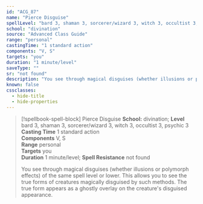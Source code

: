 ```yaml
---
id: "ACG_87"
name: "Pierce Disguise"
spellLevel: "bard 3, shaman 3, sorcerer/wizard 3, witch 3, occultist 3, psychic 3"
school: "divination"
source: "Advanced Class Guide"
range: "personal"
castingTime: "1 standard action"
components: "V, S"
targets: "you"
duration: "1 minute/level"
saveType: ""
sr: "not found"
description: "You see through magical disguises (whether illusions or polymorph effects) of the same spell level or lower. This allows you to see the true forms of creatures magically disguised by such methods. The true form appears as a ghostly overlay on the creature's disguised appearance."
known: false
cssclasses:
  - hide-title
  - hide-properties
---
```


> [!spellbook-spell-block] Pierce Disguise
> **School:** divination; **Level** bard 3, shaman 3, sorcerer/wizard 3, witch 3, occultist 3, psychic 3
> **Casting Time** 1 standard action  
> **Components** V, S  
> **Range** personal  
> **Targets** you  
> **Duration** 1 minute/level; **Spell Resistance** not found
> 
> You see through magical disguises (whether illusions or polymorph effects) of the same spell level or lower. This allows you to see the true forms of creatures magically disguised by such methods. The true form appears as a ghostly overlay on the creature's disguised appearance.